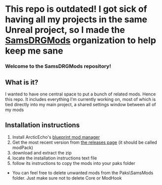 # This repo is outdated! I got sick of having all my projects in the same Unreal project, so I made the [SamsDRGMods](https://github.com/SamsDRGMods) organization to help keep me sane


### Welcome to the SamsDRGMods repository!
## What is it?
I wanted to have one central space to put a bunch of related mods. Hence this repo. It includes everything I'm currently working on, most of which is tied directly into my main project, a shared settings window between all of my mods

## Installation instructions
1. Install ArcticEcho's [blueprint mod manager](https://github.com/ArcticEcho/DRG-BP-Mod-Manager)
2. Get the most recent version from [the releases page](https://github.com/samamstar/SamsDRGMods/releases) (it should be called modPack)
3. download and extract the zip
4. locate the installation instructions text file
5. follow its instructions to copy the mods into your paks folder
  - You can feel free to delete unwanted mods from the Paks\SamsMods folder. Just make sure not to delete Core or ModHook
